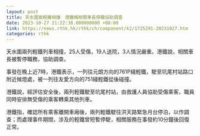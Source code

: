 ```yaml
---
layout: post
title: 天水圍兩輕鐵相撞　港鐵稱相關車長停職協助調查
date: 2023-10-27 21:22:38.000000000 +08:00
link: https://news.rthk.hk/rthk/ch/component/k2/1725291-20231027.htm
categories: rthk
---
```


天水圍兩列輕鐵列車相撞，25人受傷，19人送院，3人情況嚴重。港鐵說，相關車長被暫停職務，協助調查。

事發在晚上近7時，港鐵表示，一列往元朗方向的761P綫輕鐵，駛至坑尾村站路口附近候燈處，被一列往友愛方向的751綫輕鐵從後碰撞。

港鐵說，經評估安全後，兩列輕鐵駛至坑尾村站，由救護人員協助受傷乘客，職員同時安排無受傷的乘客轉乘其他列車。

港鐵指，確認所有乘客離開車廂後，兩列輕鐵駛往洪天路緊急月台停泊，以作調查；而處理事件期間，涉及的輕鐵曾短暫停駛，相關服務在事發約10分鐘後回復正常。
